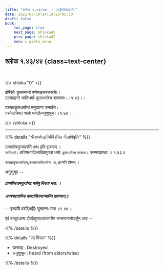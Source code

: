 ```yaml
---
title: "श्लोक १.४३/४४  - अर्जुनविशादयोग"
date: 2022-03-10T14:14:25+05:30
draft: false
book:
    toc_page: true
    next_page: shloka45
    prev_page: shloka42
    menu : geeta_menu
---
```




## श्लोक १.४३/४४ {class=text-center}

<br/>

{{< shloka  "0"  >}}

दोषैरेतैः कुलघ्नानां वर्णसङ्करकारकैः।  
उत्साद्यन्ते जातिधर्माः कुलधर्माश्च शाश्वताः।।१.४३।।  

उत्सन्नकुलधर्माणां मनुष्याणां जनार्दन।  
नरकेऽनियतं वासो भवतीत्यनुशुश्रुम।।१.४४।।

{{< /shloka >}}

---

{{% details "श्रीराघवेन्द्रतीर्थविरचित गीताविवृतिः" %}}

उक्तदोषमुपसंहरति `दोषैर्‌` इति द्वाभ्याम्‌ ।  
`जातिधर्मा:` क्षत्रियत्वादिजातिप्रयुक्ता धर्मा: `कुलधर्माश्च`
`शाश्वता:` परम्पराप्राप्ताः ॥ १.४३॥

`उत्सन्नकुलधर्माणाम्‌`,`उत्सन्नजातिधर्माणां च`, इत्यपि ज्ञेयम्‌ ।

अनुशुश्रुम --   
##### प्रायश्चित्तमकुर्वाणाः पापेषु निरता नरा: ।  
##### अपश्चात्तापिनः कष्टान्निरयान्यान्ति दारुणान्‌॥  
-- इत्यादि वदद्भिर्वृद्दैः श्रुतवन्तः समा ॥१.४४॥

एवं बन्धुवधस्य दोषहेतुत्वाध्यवसायेन सन्तप्यमानोऽर्जुन आह --

{{% /details %}}



{{% details "पद विचार" %}}

- उत्साद्य : Destroyed
- अनुशुश्रुम : heard (from elders/wise)

{{% /details %}}
